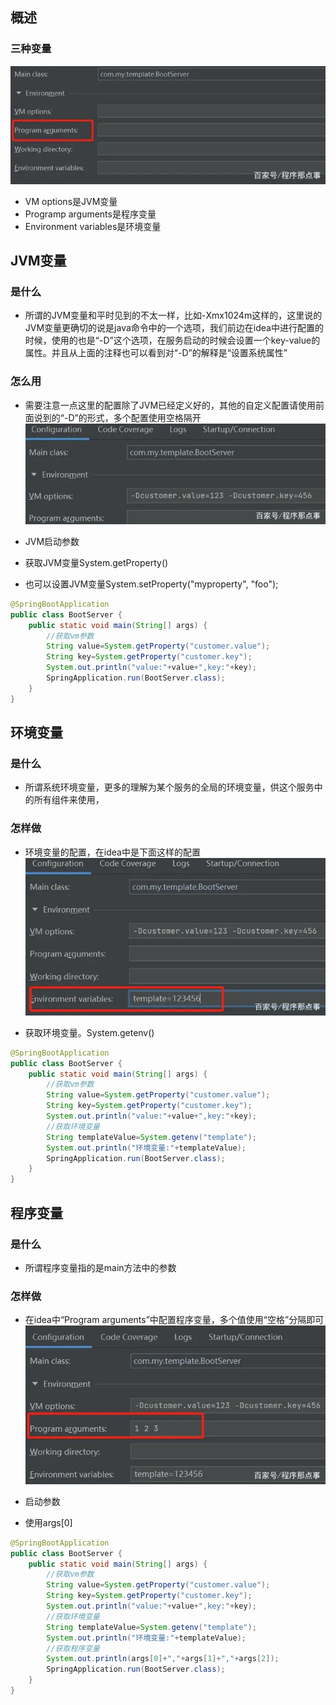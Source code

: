 


## 概述

### 三种变量

![](image/2022-12-23-10-31-14.png)

* VM options是JVM变量
* Programp arguments是程序变量
* Environment variables是环境变量

## JVM变量

### 是什么
* 所谓的JVM变量和平时见到的不太一样，比如-Xmx1024m这样的，这里说的JVM变量更确切的说是java命令中的一个选项，我们前边在idea中进行配置的时候，使用的也是“-D”这个选项，在服务启动的时候会设置一个key-value的属性。并且从上面的注释也可以看到对“-D”的解释是“设置系统属性”

### 怎么用

* 需要注意一点这里的配置除了JVM已经定义好的，其他的自定义配置请使用前面说到的“-D”的形式，多个配置使用空格隔开
![](image/2022-12-23-10-33-21.png)

* JVM启动参数


* 获取JVM变量System.getProperty()
* 也可以设置JVM变量System.setProperty("myproperty", "foo");
```java
@SpringBootApplication
public class BootServer {    
    public static void main(String[] args) {        
        //获取vm参数        
        String value=System.getProperty("customer.value");        
        String key=System.getProperty("customer.key");        
        System.out.println("value:"+value+",key:"+key);        
        SpringApplication.run(BootServer.class);    
    }       
}
```

## 环境变量

### 是什么
* 所谓系统环境变量，更多的理解为某个服务的全局的环境变量，供这个服务中的所有组件来使用，


### 怎样做

* 环境变量的配置，在idea中是下面这样的配置
![](image/2022-12-23-10-35-25.png)

* 获取环境变量。System.getenv()
```java
@SpringBootApplication
public class BootServer {    
    public static void main(String[] args) {        
        //获取vm参数        
        String value=System.getProperty("customer.value");        
        String key=System.getProperty("customer.key");        
        System.out.println("value:"+value+",key:"+key);        
        //获取环境变量        
        String templateValue=System.getenv("template");        
        System.out.println("环境变量:"+templateValue);        
        SpringApplication.run(BootServer.class);    
    }
}

```
## 程序变量
### 是什么
* 所谓程序变量指的是main方法中的参数


### 怎样做

* 在idea中“Program arguments”中配置程序变量，多个值使用“空格”分隔即可
![](image/2022-12-23-10-38-22.png)

* 启动参数


* 使用args[0]
```java
@SpringBootApplication
public class BootServer {    
    public static void main(String[] args) {        
        //获取vm参数        
        String value=System.getProperty("customer.value");        
        String key=System.getProperty("customer.key");        
        System.out.println("value:"+value+",key:"+key);        
        //获取环境变量        
        String templateValue=System.getenv("template");        
        System.out.println("环境变量:"+templateValue);        
        //获取程序变量        
        System.out.println(args[0]+","+args[1]+","+args[2]);        
        SpringApplication.run(BootServer.class);    
    }
}
```
